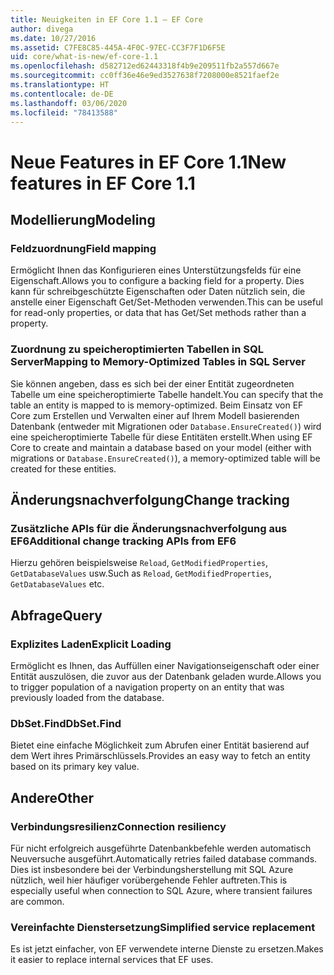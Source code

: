 ```yaml
---
title: Neuigkeiten in EF Core 1.1 – EF Core
author: divega
ms.date: 10/27/2016
ms.assetid: C7FE8C85-445A-4F0C-97EC-CC3F7F1D6F5E
uid: core/what-is-new/ef-core-1.1
ms.openlocfilehash: d582712ed62443318f4b9e209511fb2a557d667e
ms.sourcegitcommit: cc0ff36e46e9ed3527638f7208000e8521faef2e
ms.translationtype: HT
ms.contentlocale: de-DE
ms.lasthandoff: 03/06/2020
ms.locfileid: "78413588"
---
```

# <a name="new-features-in-ef-core-11"></a><span data-ttu-id="da5b8-102">Neue Features in EF Core 1.1</span><span class="sxs-lookup"><span data-stu-id="da5b8-102">New features in EF Core 1.1</span></span>

## <a name="modeling"></a><span data-ttu-id="da5b8-103">Modellierung</span><span class="sxs-lookup"><span data-stu-id="da5b8-103">Modeling</span></span>

### <a name="field-mapping"></a><span data-ttu-id="da5b8-104">Feldzuordnung</span><span class="sxs-lookup"><span data-stu-id="da5b8-104">Field mapping</span></span>

<span data-ttu-id="da5b8-105">Ermöglicht Ihnen das Konfigurieren eines Unterstützungsfelds für eine Eigenschaft.</span><span class="sxs-lookup"><span data-stu-id="da5b8-105">Allows you to configure a backing field for a property.</span></span> <span data-ttu-id="da5b8-106">Dies kann für schreibgeschützte Eigenschaften oder Daten nützlich sein, die anstelle einer Eigenschaft Get/Set-Methoden verwenden.</span><span class="sxs-lookup"><span data-stu-id="da5b8-106">This can be useful for read-only properties, or data that has Get/Set methods rather than a property.</span></span>

### <a name="mapping-to-memory-optimized-tables-in-sql-server"></a><span data-ttu-id="da5b8-107">Zuordnung zu speicheroptimierten Tabellen in SQL Server</span><span class="sxs-lookup"><span data-stu-id="da5b8-107">Mapping to Memory-Optimized Tables in SQL Server</span></span>

<span data-ttu-id="da5b8-108">Sie können angeben, dass es sich bei der einer Entität zugeordneten Tabelle um eine speicheroptimierte Tabelle handelt.</span><span class="sxs-lookup"><span data-stu-id="da5b8-108">You can specify that the table an entity is mapped to is memory-optimized.</span></span> <span data-ttu-id="da5b8-109">Beim Einsatz von EF Core zum Erstellen und Verwalten einer auf Ihrem Modell basierenden Datenbank (entweder mit Migrationen oder `Database.EnsureCreated()`) wird eine speicheroptimierte Tabelle für diese Entitäten erstellt.</span><span class="sxs-lookup"><span data-stu-id="da5b8-109">When using EF Core to create and maintain a database based on your model (either with migrations or `Database.EnsureCreated()`), a memory-optimized table will be created for these entities.</span></span>

## <a name="change-tracking"></a><span data-ttu-id="da5b8-110">Änderungsnachverfolgung</span><span class="sxs-lookup"><span data-stu-id="da5b8-110">Change tracking</span></span>

### <a name="additional-change-tracking-apis-from-ef6"></a><span data-ttu-id="da5b8-111">Zusätzliche APIs für die Änderungsnachverfolgung aus EF6</span><span class="sxs-lookup"><span data-stu-id="da5b8-111">Additional change tracking APIs from EF6</span></span>

<span data-ttu-id="da5b8-112">Hierzu gehören beispielsweise `Reload`, `GetModifiedProperties`, `GetDatabaseValues` usw.</span><span class="sxs-lookup"><span data-stu-id="da5b8-112">Such as `Reload`, `GetModifiedProperties`, `GetDatabaseValues` etc.</span></span>

## <a name="query"></a><span data-ttu-id="da5b8-113">Abfrage</span><span class="sxs-lookup"><span data-stu-id="da5b8-113">Query</span></span>

### <a name="explicit-loading"></a><span data-ttu-id="da5b8-114">Explizites Laden</span><span class="sxs-lookup"><span data-stu-id="da5b8-114">Explicit Loading</span></span>

<span data-ttu-id="da5b8-115">Ermöglicht es Ihnen, das Auffüllen einer Navigationseigenschaft oder einer Entität auszulösen, die zuvor aus der Datenbank geladen wurde.</span><span class="sxs-lookup"><span data-stu-id="da5b8-115">Allows you to trigger population of a navigation property on an entity that was previously loaded from the database.</span></span>

### <a name="dbsetfind"></a><span data-ttu-id="da5b8-116">DbSet.Find</span><span class="sxs-lookup"><span data-stu-id="da5b8-116">DbSet.Find</span></span>

<span data-ttu-id="da5b8-117">Bietet eine einfache Möglichkeit zum Abrufen einer Entität basierend auf dem Wert ihres Primärschlüssels.</span><span class="sxs-lookup"><span data-stu-id="da5b8-117">Provides an easy way to fetch an entity based on its primary key value.</span></span>

## <a name="other"></a><span data-ttu-id="da5b8-118">Andere</span><span class="sxs-lookup"><span data-stu-id="da5b8-118">Other</span></span>

### <a name="connection-resiliency"></a><span data-ttu-id="da5b8-119">Verbindungsresilienz</span><span class="sxs-lookup"><span data-stu-id="da5b8-119">Connection resiliency</span></span>

<span data-ttu-id="da5b8-120">Für nicht erfolgreich ausgeführte Datenbankbefehle werden automatisch Neuversuche ausgeführt.</span><span class="sxs-lookup"><span data-stu-id="da5b8-120">Automatically retries failed database commands.</span></span> <span data-ttu-id="da5b8-121">Dies ist insbesondere bei der Verbindungsherstellung mit SQL Azure nützlich, weil hier häufiger vorübergehende Fehler auftreten.</span><span class="sxs-lookup"><span data-stu-id="da5b8-121">This is especially useful when connection to SQL Azure, where transient failures are common.</span></span>

### <a name="simplified-service-replacement"></a><span data-ttu-id="da5b8-122">Vereinfachte Dienstersetzung</span><span class="sxs-lookup"><span data-stu-id="da5b8-122">Simplified service replacement</span></span>

<span data-ttu-id="da5b8-123">Es ist jetzt einfacher, von EF verwendete interne Dienste zu ersetzen.</span><span class="sxs-lookup"><span data-stu-id="da5b8-123">Makes it easier to replace internal services that EF uses.</span></span>
